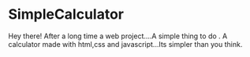 # SimpleCalculator
Hey there! After a long time a web project....A simple thing to do . 
A calculator made with html,css and javascript...Its simpler than you think.
